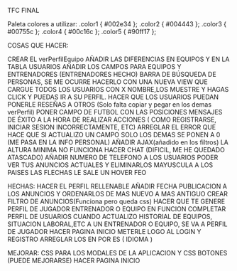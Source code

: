 TFC FINAL

Paleta colores a utilizar:
.color1 { #002e34 };
.color2 { #004443 };
.color3 { #00755c };
.color4 { #00c16c };
.color5 { #90ff17 };


COSAS QUE HACER:

CREAR EL verPerfilEquipo
AÑADIR LAS DIFERENCIAS EN EQUIPOS Y EN LA TABLA USUARIOS AÑADIR LOS CAMPOS PARA EQUIPOS Y ENTRENADORES (ENTRENADORES HECHO)
BARRA DE BÚSQUEDA DE PERSONAS, SE ME OCURRE HACERLO CON UNA NUEVA VIEW QUE CARGUE TODOS LOS USUARIOS CON X NOMBRE,LOS MUESTRE Y HAGAS CLICK Y PUEDAS IR A SU PERFIL.
HACER QUE LOS USUARIOS PUEDAN PONERLE RESEÑAS A OTROS (Solo falta copiar y pegar en los demas verPerfil)
PONER CAMPO DE FUTBOL CON LAS POSICIONES
MENSAJES DE ÉXITO A LA HORA DE REALIZAR ACCIONES ( COMO REGISTRARSE, INICIAR SESION INCORRECTAMENTE, ETC)
ARREGLAR EL ERROR QUE HACE QUE SI ACTUALIZO UN CAMPO SOLO LOS DEMAS SE PONEN A 0 (ME PASA EN LA INFO PERSONAL)
AÑADIR AJAX(añadido en los filtros)
LA ALTURA MINIMA NO FUNCIONA
HACER CHAT (DIFICIL, ME HE QUEDADO ATASCADO)
AÑADIR NUMERO DE TELEFONO A LOS USUARIOS
PODER VER TUS ANUNCIOS ACTUALES Y ELIMINARLOS
MAYUSCULA A LOS PAISES
LAS FLECHAS LE SALE UN HOVER FEO





HECHAS:
HACER EL PERFIL RELLENABLE 
AÑADIR FECHA PUBLICACION A LOS ANUNCIOS Y ORDENARLOS DE MAS NUEVO A MAS ANTIGUO
CREAR FILTRO DE ANUNCIOS(Funciona pero queda css)
HACER QUE TE GENERE PERFIL DE JUGADOR ENTRENADOR O EQUIPO EN FUNCION
COMPLETAR PERFIL DE USUARIOS
CUANDO ACTUALIZO HISTORIAL DE EQUIPOS, SITUACION LABORAL,ETC A UN ENTRENADOR O EQUIPO, SE VA A PERFIL DE JUGADOR
HACER PAGINA INICIO
METERLE LOGO AL LOGIN Y REGISTRO
ARREGLAR LOS EN POR ES ( IDIOMA )





MEJORAR:
CSS PARA LOS MODALES DE LA APLICACION Y CSS BOTONES (PUEDE MEJORARSE)
HACER PAGINA INICIO